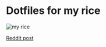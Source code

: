 # Dotfiles for my rice

![my rice](/rice.png)

[Reddit post](https://www.reddit.com/r/unixporn/comments/id79g7/dwm_felling_cozy_with_dwm/)
